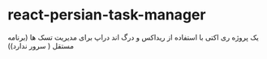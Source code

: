 # react-persian-task-manager
یک پروژه ری اکتی با استفاده از ریداکس و درگ اند دراپ برای مدیریت تسک ها (برنامه مستقل ( سرور ندارد))
